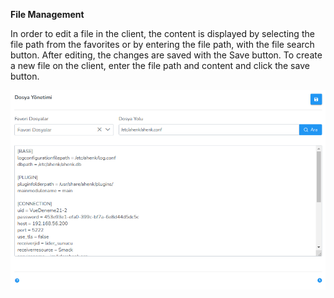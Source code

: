 **File Management**

In order to edit a file in the client, the content is displayed by selecting the file path from the favorites or by entering the file path, with the file search button. After editing, the changes are saved with the Save button. To create a new file on the client, enter the file path and content and click the save button.

[![File Management](../images/computerManagement/fileManagement.png)](../images/computerManagement/fileManagement.png)
<link href=/lider3.0/assets/style.css rel=stylesheet></link>
